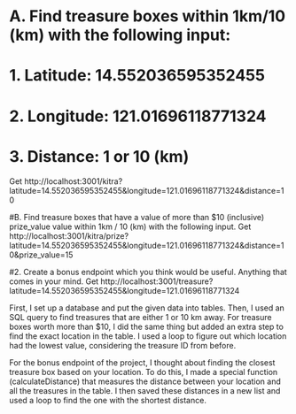 
#  A. Find treasure boxes within 1km/10 (km) with the following input:
#  1. Latitude: 14.552036595352455
#  2. Longitude: 121.01696118771324
#  3. Distance: 1 or 10 (km)
Get http://localhost:3001/kitra?latitude=14.552036595352455&longitude=121.01696118771324&distance=10

#B. Find treasure boxes that have a value of more than $10 (inclusive) prize_value value within 1km / 10 (km) with the following input.
Get http://localhost:3001/kitra/prize?latitude=14.552036595352455&longitude=121.01696118771324&distance=10&prize_value=15

#2. Create a bonus endpoint which you think would be useful. Anything that comes in your mind.
Get http://localhost:3001/treasure?latitude=14.552036595352455&longitude=121.01696118771324

First, I set up a database and put the given data into tables. Then, I used an SQL query to find treasures that are either 1 or 10 km away. 
For treasure boxes worth more than $10, I did the same thing but added an extra step to find the exact location in the table. 
I used a loop to figure out which location had the lowest value, considering the treasure ID from before.

For the bonus endpoint of the project, I thought about finding the closest treasure box based on your location. 
To do this, I made a special function (calculateDistance) that measures the distance between your location and all the treasures in the table. 
I then saved these distances in a new list and used a loop to find the one with the shortest distance.





